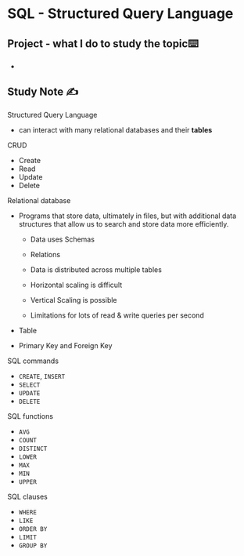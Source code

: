 # SQL - Structured Query Language

## Project  - what I do to study the topic⌨️

- 

## Study Note ✍️

Structured Query Language 

- can interact with many relational databases and their **tables**

CRUD

- Create
- Read
- Update
- Delete

Relational database

- Programs that store data, ultimately in files, but with additional data structures that allow us to search and store data more efficiently.

  - Data uses Schemas

  - Relations

  - Data is distributed across multiple tables

  - Horizontal scaling is difficult

  - Vertical Scaling is possible
  - Limitations for lots of read & write queries per second

- Table

- Primary Key and Foreign Key

SQL commands

- `CREATE`, `INSERT`
- `SELECT`
- `UPDATE`
- `DELETE`

SQL functions

- `AVG`
- `COUNT`
- `DISTINCT`
- `LOWER`
- `MAX`
- `MIN`
- `UPPER`

SQL clauses

- `WHERE`
- `LIKE`
- `ORDER BY`
- `LIMIT`
- `GROUP BY`
